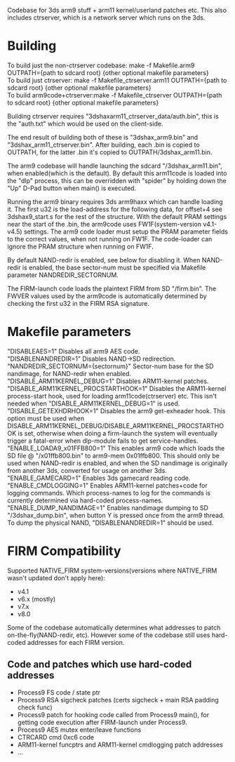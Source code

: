 Codebase for 3ds arm9 stuff + arm11 kernel/userland patches etc. This also includes ctrserver, which is a network server which runs on the 3ds.

# Building
To build just the non-ctrserver codebase: make -f Makefile.arm9 OUTPATH={path to sdcard root} {other optional makefile parameters}  
To build just ctrserver: make -f Makefile_ctrserver.arm11 OUTPATH={path to sdcard root} {other optional makefile parameters}  
To build arm9code+ctrserver:make -f Makefile_ctrserver OUTPATH={path to sdcard root} {other optional makefile parameters}  

Building ctrserver requires "3dshaxarm11_ctrserver_data/auth.bin", this is the "auth.txt" which would be used on the client-side.

The end result of building both of these is "3dshax_arm9.bin" and "3dshax_arm11_ctrserver.bin". After building, each .bin is copied to OUTPATH, for the latter .bin it's copied to OUTPATH/3dshax_arm11.bin.

The arm9 codebase will handle launching the sdcard "/3dshax_arm11.bin", when enabled(which is the default). By default this arm11code is loaded into the "dlp" process, this can be overridden with "spider" by holding down the "Up" D-Pad button when main() is executed.

Running the arm9 binary requires 3ds arm9haxx which can handle loading it. The first u32 is the load-address for the following data, for offset+4 see 3dshax9_start.s for the rest of the structure. With the default PRAM settings near the start of the .bin, the arm9code uses FW1F(system-version v4.1-v4.5) settings. The arm9 code loader must setup the PRAM parameter fields to the correct values, when not running on FW1F. The code-loader can ignore the PRAM structure when running on FW1F.

By default NAND-redir is enabled, see below for disabling it. When NAND-redir is enabled, the base sector-num must be specified via Makefile parameter NANDREDIR_SECTORNUM.

The FIRM-launch code loads the plaintext FIRM from SD "/firm.bin". The FWVER values used by the arm9code is automatically determined by checking the first u32 in the FIRM RSA signature.

# Makefile parameters  
"DISABLEAES=1" Disables all arm9 AES code.  
"DISABLENANDREDIR=1" Disables NAND->SD redirection.  
"NANDREDIR_SECTORNUM={sectornum}" Sector-num base for the SD nandimage, for NAND-redir when enabled.  
"DISABLE_ARM11KERNEL_DEBUG=1" Disables ARM11-kernel patches.  
"DISABLE_ARM11KERNEL_PROCSTARTHOOK=1" Disables the ARM11-kernel process-start hook, used for loading arm11code(ctrserver) etc. This isn't needed when "DISABLE_ARM11KERNEL_DEBUG=1" is used.  
"DISABLE_GETEXHDRHOOK=1" Disables the arm9 get-exheader hook. This option must be used when DISABLE_ARM11KERNEL_DEBUG/DISABLE_ARM11KERNEL_PROCSTARTHOOK is set, otherwise when doing a firm-launch the system will eventually trigger a fatal-error when dlp-module fails to get service-handles.  
"ENABLE_LOADA9_x01FFB800=1" This enables arm9 code which loads the SD file @ "/x01ffb800.bin" to arm9-mem 0x01ffb800. This should only be used when NAND-redir is enabled, and when the SD nandimage is originally from another 3ds, converted for usage on another 3ds.  
"ENABLE_GAMECARD=1" Enables 3ds gamecard reading code.  
"ENABLE_CMDLOGGING=1" Enables ARM11-kernel patches+code for logging commands. Which process-names to log for the commands is currently determined via hard-coded process-names.  
"ENABLE_DUMP_NANDIMAGE=1" Enables nandimage dumping to SD "/3dshax_dump.bin", when button Y is pressed once from the arm9 thread. To dump the physical NAND, "DISABLENANDREDIR=1" should be used.  

# FIRM Compatibility
Supported NATIVE_FIRM system-versions(versions where NATIVE_FIRM wasn't updated don't apply here):
* v4.1
* v6.x (mostly)
* v7.x
* v8.0

Some of the codebase automatically determines what addresses to patch on-the-fly(NAND-redir, etc). However some of the codebase still uses hard-coded addresses for each FIRM version.

## Code and patches which use hard-coded addresses
* Process9 FS code / state ptr
* Process9 RSA sigcheck patches (certs sigcheck + main RSA padding check func)
* Process9 patch for hooking code called from Process9 main(), for getting code execution after FIRM-launch under Process9.
* Process9 AES mutex enter/leave functions
* CTRCARD cmd 0xc6 code
* ARM11-kernel funcptrs and ARM11-kernel cmdlogging patch addresses
* ...
